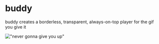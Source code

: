 # buddy
buddy creates a borderless, transparent, always-on-top player for the gif you give it

!["never gonna give you up"](./example.gif)
